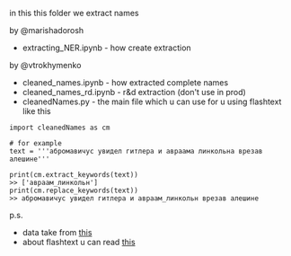 in this this folder we extract names

by @marishadorosh
* extracting_NER.ipynb - how create extraction

by @vtrokhymenko
* cleaned_names.ipynb - how extracted complete names
* cleaned_names_rd.ipynb - r&d extraction (don't use in prod)
* cleanedNames.py - the main file which u can use for u using flashtext like this

```
import cleanedNames as cm

# for example
text = '''абромавичус увидел гитлера и авраама линкольна врезав алешине'''

print(cm.extract_keywords(text))
>> ['авраам_линкольн']
print(cm.replace_keywords(text))
>> абромавичус увидел гитлера и авраам_линкольн врезав алешине
```

p.s.

* data take from [this](print(cm.replace_keywords(text)))
* about flashtext u can read [this](https://github.com/vi3k6i5/flashtext)
